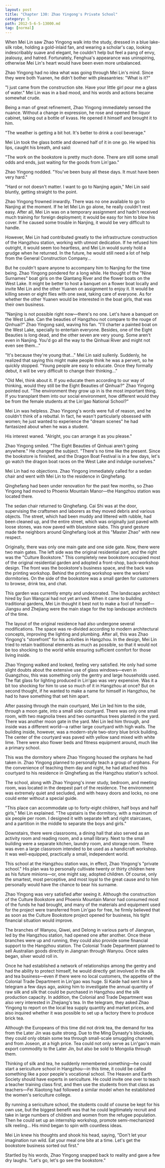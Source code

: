 ```yaml
---
layout: post
title: "Chapter 130: Zhao Yingong's Private School"
category: 5
path: 2012-5-6-5-13000.md
tag: [normal]
---
```


When Mei Lin saw Zhao Yingong walk into the study, dressed in a blue lake-silk robe, holding a gold-inlaid fan, and wearing a scholar's cap, looking indescribably suave and elegant, he couldn't help but feel a pang of envy, jealousy, and hatred. Fortunately, Fenghua's appearance was uninspiring, otherwise Mei Lin's heart would have been even more unbalanced.

Zhao Yingong had no idea what was going through Mei Lin's mind. Since they were both Yuanen, he didn't bother with pleasantries: "What is it?"

"I just came from the construction site. Have your little girl pour me a glass of water." Mei Lin was in a bad mood, and his words and actions became somewhat crude.

Being a man of great refinement, Zhao Yingong immediately sensed the nuance. Without a change in expression, he rose and opened the liquor cabinet, taking out a bottle of kvass. He opened it himself and brought it to him.

"The weather is getting a bit hot. It's better to drink a cool beverage."

Mei Lin took the glass bottle and downed half of it in one go. He wiped his lips, caught his breath, and said:

"The work on the bookstore is pretty much done. There are still some small odds and ends, just waiting for the goods from Lin'gao."

Zhao Yingong nodded. "You've been busy all these days. It must have been very hard."

"Hard or not doesn't matter. I want to go to Nanjing again," Mei Lin said bluntly, getting straight to the point.

Zhao Yingong frowned inwardly. There was no one available to go to Nanjing at the moment. If he let Mei Lin go alone, he really couldn't rest easy. After all, Mei Lin was on a temporary assignment and hadn't received much training for foreign deployment; it would be easy for him to blow his cover. If he caused some trouble in Nanjing, it would be very difficult to handle.

However, Mei Lin had contributed greatly to the infrastructure construction of the Hangzhou station, working with utmost dedication. If he refused him outright, it would seem too heartless, and Mei Lin would surely hold a grudge when he returned. In the future, he would still need a lot of help from the General Construction Company...

But he couldn't spare anyone to accompany him to Nanjing for the time being. Zhao Yingong pondered for a long while. He thought of the "Nine Surnames" boat girls on the Qiantang River and the flower boats on the West Lake. It might be better to host a banquet on a flower boat locally and invite Mei Lin and the other Yuanen on assignment to enjoy it. It would be killing seven or eight flies with one swat, taking care of everyone. As for whether the other Yuanen would be interested in the boat girls, that was their own business.

"Nanjing is not possible right now—there's no one. Let's have a banquet on the West Lake. Can the beauties of Hangzhou not compare to the rouge of Qinhuai?" Zhao Yingong said, waving his fan. "I'll charter a painted boat on the West Lake, specially to entertain everyone. Besides, one of the Eight Beauties is long dead, and the other seven are very young. Some aren't even in Nanjing. You'd go all the way to the Qinhuai River and might not even see them..."

"It's because they're young that..." Mei Lin said sullenly. Suddenly, he realized that saying this might make people think he was a pervert, so he quickly stopped. "Young people are easy to educate. Once they formally debut, it will be very difficult to change their thinking..."

"Old Mei, think about it. If you educate them according to our way of thinking, would they still be the Eight Beauties of Qinhuai?" Zhao Yingong pointed out. "The environment they grow up in is the most important thing. If you transplant them into our social environment, how different would they be from the female students at the Lin'gao National School?"

Mei Lin was helpless. Zhao Yingong's words were full of reason, and he couldn't think of a rebuttal. In fact, he wasn't particularly obsessed with women; he just wanted to experience the "dream scenes" he had fantasized about when he was a student.

His interest waned. "Alright, you can arrange it as you please."

Zhao Yingong smiled. "The Eight Beauties of Qinhuai aren't going anywhere." He changed the subject. "There's no time like the present. Since the bookstore is finished, and the Dragon Boat Festival is in a few days, let's go watch the dragon boat races on the West Lake and indulge ourselves."

Mei Lin had no objections. Zhao Yingong immediately called for a sedan chair and went with Mei Lin to the residence in Qinghefang.

Qinghefang had been under renovation for the past few months, so Zhao Yingong had moved to Phoenix Mountain Manor—the Hangzhou station was located there.

The sedan chair returned to Qinghefang. Cai Shi was at the door, supervising the craftsmen and laborers as they moved debris and various objects. The street, which had been muddy and littered with rubble, had been cleaned up, and the entire street, which was originally just paved with loose stones, was now paved with bluestone slabs. This grand gesture made the neighbors around Qinghefang look at this "Master Zhao" with new respect.

Originally, there was only one main gate and one side gate. Now, there were two main gates. The left side was the original residential part, and the right was the "Culture Bookstore." This completely new bookstore occupied most of the original residential garden and adopted a front-shop, back-workshop design. The front was the bookstore's business space, and the back was the printing workshop. Behind the printing workshop were the workers' dormitories. On the side of the bookstore was a small garden for customers to browse, drink tea, and chat.

This garden was currently empty and undecorated. The landscape architect hired by Sun Wangcai had not yet arrived. When it came to building traditional gardens, Mei Lin thought it best not to make a fool of himself—Jiangsu and Zhejiang were the main stage for the top landscape architects of the time.

The layout of the original residence had also undergone several modifications. The space was re-divided according to modern architectural concepts, improving the lighting and plumbing. After all, this was Zhao Yingong's "storefront" for his activities in Hangzhou. In the design, Mei Lin tried to retain traditional elements as much as possible, so that it would not be too shocking to the world while ensuring sufficient comfort for those living inside.

Zhao Yingong walked and looked, feeling very satisfied. He only had some slight doubts about the extensive use of glass windows—even in Guangzhou, this was something only the gentry and large households used. The flat glass for lighting produced in Lin'gao was very expensive. Was it a bit too shocking for him to use so much of it in Hangzhou at once? But on second thought, if he wanted to make a name for himself in Hangzhou, he had to have something that set him apart.

After passing through the main courtyard, Mei Lin led him to the side, through a moon gate, into a small side courtyard. There was only one small room, with two magnolia trees and two osmanthus trees planted in the yard. There was another moon gate in the yard. Mei Lin led him through, and inside was a different world—a rather large courtyard with high walls. The building inside, however, was a modern-style two-story blue brick building. The center of the courtyard was paved with yellow sand mixed with white lime. There were also flower beds and fitness equipment around, much like a primary school.

This was the dormitory where Zhao Yingong housed the orphans he had taken in. Zhao Yingong planned to personally teach a group of orphans. For the convenience of teaching them day and night, he had attached this courtyard to his residence in Qinghefang as the Hangzhou station's school.

The school, along with Zhao Yingong's inner study, bedroom, and meeting room, was located in the deepest part of the residence. The environment was extremely quiet and secluded, and with heavy doors and locks, no one could enter without a special guide.

"This place can accommodate up to forty-eight children, half boys and half girls," Mei Lin explained. "The upstairs is the dormitory, with a maximum of six people per room. I designed it with separate left and right staircases, and a partition in the middle to separate the boys and girls."

Downstairs, there were classrooms, a dining hall that also served as an activity room and reading room, and a small library. Next to the small building were a separate kitchen, laundry room, and storage room. There was even a large classroom intended to be used as a handicraft workshop. It was well-equipped, practically a small, independent world.

This school at the Hangzhou station was, in effect, Zhao Yingong's "private school." His plan was to personally cultivate twenty or thirty children here as his future minions—or, one might say, adopted children. Of course, only the smartest, most perceptive, and most loyal to the great cause and to him personally would have the chance to bear his surname.

Zhao Yingong was very satisfied after seeing it. Although the construction of the Culture Bookstore and Phoenix Mountain Manor had consumed most of the funds he had brought, and many of the materials and equipment used for the project were transferred from Lin'gao for free, he firmly believed that as soon as the Culture Bookstore project opened for business, his tight financial situation would improve.

The branches of Wanyou, Qiwei, and Delong in various parts of Jiangnan, led by the Hangzhou station, had opened one after another. Once these branches were up and running, they could also provide some financial support to the Hangzhou station. The Colonial Trade Department planned to sell Australian goods directly in Jiangnan through Wanyou. Once sales began, silver would roll in.

Once he had established a network of relationships among the gentry and had the ability to protect himself, he would directly get involved in the silk and tea business—even if there were no local customers, the appetite of the Colonial Trade Department in Lin'gao was huge. Si Kaide had sent him a telegram a few days ago, asking him to investigate the annual quantity of raw silk and silk that could be purchased in Hangzhou and the silk production capacity. In addition, the Colonial and Trade Department was also very interested in Zhejiang's tea. In the telegram, they asked Zhao Yingong to report on the local tea supply quantity and market prices, and also inquired whether it was possible to set up a factory there to produce brick tea.

Although the Europeans of this time did not drink tea, the demand for tea from the Later Jin was quite strong. Due to the Ming Dynasty's blockade, they could only obtain some tea through small-scale smuggling channels and from Joseon, at a high price. Tea could not only serve as Lin'gao's main export commodity to the Later Jin, but also be sold to Mongolia through them.

Thinking of silk and tea, he suddenly remembered something—he could start a sericulture school in Hangzhou—in this time, it could be called something like a poor people's vocational school. The Heaven and Earth Society should have experts in sericulture. He could invite one over to teach a teacher training class first, and then use the students from that class as teachers—Fei Xiaotong had followed a similar model when he established the women's sericulture college.

By running a sericulture school, the students could of course be kept for his own use, but the biggest benefit was that he could legitimately recruit and take in large numbers of children and women from the refugee population. Then he could set up an internship workshop, promote semi-mechanized silk reeling... His mind began to spin with countless ideas.

Mei Lin knew his thoughts and shook his head, saying, "Don't let your imagination run wild. Eat your meal one bite at a time. Let's get the bookstore business sorted out first."

Startled by his words, Zhao Yingong snapped back to reality and gave a few dry laughs. "Let's go, let's go see the bookstore."